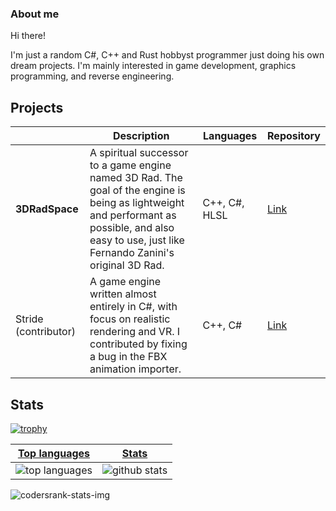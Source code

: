 ### About me

Hi there!

I'm just a random C#, C++ and Rust hobbyst programmer just doing his own dream projects. I'm mainly interested in game development, graphics programming, and reverse engineering.

## Projects

| | Description | Languages | Repository |
|--|--|--|--|
| **3DRadSpace** | A spiritual successor to a game engine named 3D Rad. The goal of the engine is being as lightweight and performant as possible, and also easy to use, just like Fernando Zanini's original 3D Rad. | C++, C#, HLSL | [Link](https://github.com/3DRadSpace/3D_Rad_Space) |
| Stride (contributor)|A game engine written almost entirely in C#, with focus on realistic rendering and VR. I contributed by fixing a bug in the FBX animation importer. |C++, C#| [Link](https://github.com/stride3d/stride) |



## Stats
[![trophy](https://github-profile-trophy.vercel.app/?username=NicusorN5)](https://github.com/ryo-ma/github-profile-trophy)

 |[Top languages](https://github.com/NicusorN5/github-readme-stats#top-languages-card)|[Stats](https://github.com/NicusorN5/github-readme-stats#github-stats-card)|
|-|-|
|![top languages](https://github-readme-stats.vercel.app/api/top-langs/?username=NicusorN5&layout=compact&langs_count=6)|![github stats](https://github-readme-stats.vercel.app/api?username=NicusorN5&count_private=true&show_icons=true&hide=issues)|

![codersrank-stats-img](https://cr-skills-chart-widget.azurewebsites.net/api/api?username=NicusorN5)
